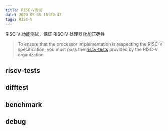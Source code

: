 ```yaml
---
title: RISC-V测试
date: 2023-05-15 15:30:47
tags: RISC-V
---
```


RISC-V 功能测试，保证 RISC-V 处理器功能正确性

> To ensure that the processor implementation is respecting the RISC-V specification,
> you must pass the [riscv-tests](https://github.com/riscv-software-src/riscv-tests) provided by the RISC-V organization.

<!--more-->

## riscv-tests

## difftest

## benchmark

## debug
